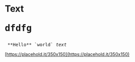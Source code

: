 # Text <pre fdg="fdgdf">dfdfg </pre>


<pre> **Hello** `world` <em>text </em></pre>

[https://placehold.it/350x150](https://placehold.it/350x150)


